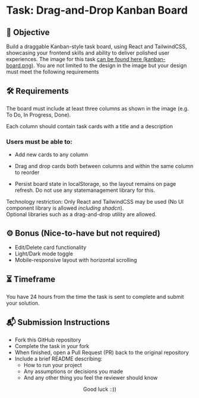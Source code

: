 # Task: Drag-and-Drop Kanban Board

## 📌 Objective

Build a draggable Kanban-style task board, using React and TailwindCSS, showcasing your frontend skills and ability to deliver polished user experiences.
The image for this task [can be found here (kanban-board.png)](./kanban-board.png). You are not limited to the design in the image but your design must meet the following requirements

## 🛠️ Requirements

The board must include at least three columns as shown in the image (e.g. To Do, In Progress, Done).

Each column should contain task cards with a title and a description

### Users must be able to:

- Add new cards to any column

- Drag and drop cards both between columns and within the same column to reorder

- Persist board state in localStorage, so the layout remains on page refresh. Do not use any statemanagement library for this.

Technology restriction: Only React and TailwindCSS may be used (No UI component library is allowed _including shadcn_).  
Optional libraries such as a drag-and-drop utility are allowed.

## ⚙️ Bonus (Nice-to-have but not required)

- Edit/Delete card functionality
- Light/Dark mode toggle
- Mobile-responsive layout with horizontal scrolling

## ⏳ Timeframe

You have 24 hours from the time the task is sent to complete and submit your solution.

## 📬 Submission Instructions

- Fork this GitHub repository
- Complete the task in your fork
- When finished, open a Pull Request (PR) back to the original repository
- Include a brief README describing:
  - How to run your project
  - Any assumptions or decisions you made
  - And any other thing you feel the reviewer should know

<p align="center">Good luck ::))</p>
